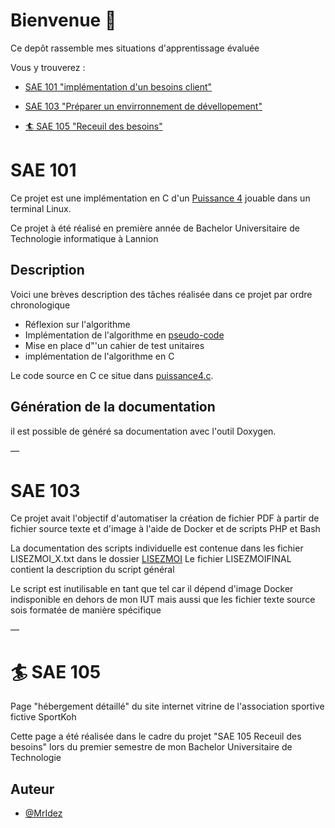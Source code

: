 # Bienvenue 👋

Ce depôt rassemble mes situations d'apprentissage évaluée  

Vous y trouverez :

* [SAE 101 "implémentation d'un besoins client"](#sae-101)

* [SAE 103 "Préparer un envirronnement de dévellopement"](#sae-103)

* [ :surfer: SAE 105 "Receuil des besoins"](#sae-105)

# SAE 101

Ce projet est une implémentation en C d'un [Puissance 4](https://fr.wikipedia.org/wiki/Puissance_4) jouable dans un terminal Linux.

Ce projet à été réalisé en première année de Bachelor Universitaire de Technologie informatique à Lannion

## Description

Voici une brèves description des tâches réalisée dans ce projet par ordre chronologique
* Réflexion sur l'algorithme
* Implémentation de l'algorithme en [pseudo-code](pseudocode.md)  
* Mise en place d"'un cahier de test unitaires
* implémentation de l'algorithme en C

Le code source en C ce situe dans [puissance4.c](puissance4.c). 


## Génération de la documentation
il est possible de généré sa documentation avec l'outil Doxygen.

— 

# SAE 103

Ce projet avait l'objectif d'automatiser la création de fichier PDF à partir de fichier source texte et d'image à l'aide de Docker et de scripts PHP et Bash

La documentation des scripts individuelle est contenue dans les fichier LISEZMOI_X.txt dans le dossier [LISEZMOI](./SAE103/LISEZMOI/)
Le fichier LISEZMOIFINAL contient la description du script général

Le script est inutilisable en tant que tel car il dépend d'image Docker indisponible en dehors de mon IUT mais aussi que les fichier texte source sois formatée de manière spécifique

— 

# :surfer: SAE 105

Page "hébergement détaillé" du site internet vitrine de l'association sportive fictive SportKoh

Cette page a été réalisée dans le cadre du projet "SAE 105 Receuil des besoins" lors du premier semestre de mon Bachelor Universitaire de Technologie


## Auteur

- [@MrIdez](https://www.github.com/MrIdez)